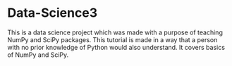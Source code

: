 # Data-Science3

This is a data science project which was made with a purpose of teaching NumPy and SciPy packages. This tutorial is made in a way that a person with no prior knowledge of Python would also understand. It covers basics of NumPy and SciPy.
